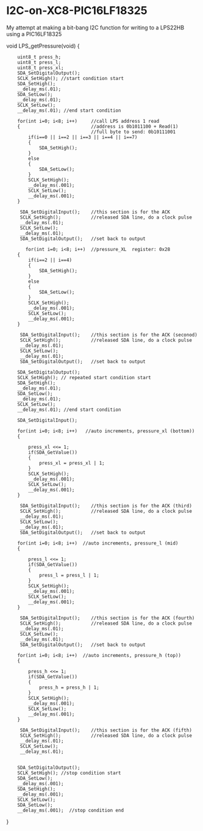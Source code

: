 # I2C-on-XC8-PIC16LF18325
My attempt at making a bit-bang I2C function for writing to a LPS22HB using a PIC16LF18325

void LPS_getPressure(void)
{
 
        uint8_t press_h;
        uint8_t press_l;
        uint8_t press_xl;
        SDA_SetDigitalOutput();
        SCLK_SetHigh(); //start condition start
        SDA_SetHigh();
        __delay_ms(.01);
        SDA_SetLow();
        __delay_ms(.01);
        SCLK_SetLow(); 
        __delay_ms(.01); //end start condition
        
        for(int i=0; i<8; i++)     //call LPS address 1 read
        {                          //address is 0b1011100 + Read(1)
                                   //full byte to send: 0b10111001
            if(i==0 || i==2 || i==3 || i==4 || i==7) 
            {
                SDA_SetHigh();
            }
            else
            {
                SDA_SetLow();
            }
            SCLK_SetHigh();
            __delay_ms(.001);
            SCLK_SetLow();
            __delay_ms(.001);
        }
        
         SDA_SetDigitalInput();    //this section is for the ACK
         SCLK_SetHigh();           //released SDA line, do a clock pulse 
         __delay_ms(.01);
         SCLK_SetLow();
         __delay_ms(.01);
         SDA_SetDigitalOutput();   //set back to output
        
           for(int i=0; i<8; i++)  //pressure_XL  register: 0x28
        {
            if(i==2 || i==4)
            {
                SDA_SetHigh();
            }
            else
            {
                SDA_SetLow();
            }
            SCLK_SetHigh();
            __delay_ms(.001);
            SCLK_SetLow();
            __delay_ms(.001);
        }
         
         SDA_SetDigitalInput();    //this section is for the ACK (seconod)
         SCLK_SetHigh();           //released SDA line, do a clock pulse 
         __delay_ms(.01);
         SCLK_SetLow();
         __delay_ms(.01);
         SDA_SetDigitalOutput();   //set back to output
         
        SDA_SetDigitalOutput();
        SCLK_SetHigh(); // repeated start condition start
        SDA_SetHigh();
        __delay_ms(.01);
        SDA_SetLow();
        __delay_ms(.01);
        SCLK_SetLow(); 
        __delay_ms(.01); //end start condition
       
        SDA_SetDigitalInput();
        
        for(int i=0; i<8; i++)   //auto increments, pressure_xl (bottom))
        {
         
            press_xl <<= 1;
            if(SDA_GetValue())
            {
                press_xl = press_xl | 1;
            }
            SCLK_SetHigh();
            __delay_ms(.001);
            SCLK_SetLow();
            __delay_ms(.001);
        }
        
         SDA_SetDigitalInput();    //this section is for the ACK (third)
         SCLK_SetHigh();           //released SDA line, do a clock pulse 
         __delay_ms(.01);
         SCLK_SetLow();
         __delay_ms(.01);
         SDA_SetDigitalOutput();   //set back to output
        
        for(int i=0; i<8; i++)  //auto increments, pressure_l (mid)
        {
         
            press_l <<= 1;
            if(SDA_GetValue())
            {
                press_l = press_l | 1;
            }
            SCLK_SetHigh();
            __delay_ms(.001);
            SCLK_SetLow();
            __delay_ms(.001);
        }
         
         SDA_SetDigitalInput();    //this section is for the ACK (fourth)
         SCLK_SetHigh();           //released SDA line, do a clock pulse 
         __delay_ms(.01);
         SCLK_SetLow();
         __delay_ms(.01);
         SDA_SetDigitalOutput();   //set back to output
         
        for(int i=0; i<8; i++)  //auto increments, pressure_h (top))
        {
         
            press_h <<= 1;
            if(SDA_GetValue())
            {
                press_h = press_h | 1;
            }
            SCLK_SetHigh();
            __delay_ms(.001);
            SCLK_SetLow();
            __delay_ms(.001);
        }
         
         SDA_SetDigitalInput();    //this section is for the ACK (fifth)
         SCLK_SetHigh();           //released SDA line, do a clock pulse 
         __delay_ms(.01);
         SCLK_SetLow();
         __delay_ms(.01);
         
       
        SDA_SetDigitalOutput();
        SCLK_SetHigh(); //stop condition start
        SDA_SetLow();
        __delay_ms(.001);
        SDA_SetHigh();
        __delay_ms(.001);
        SCLK_SetLow(); 
        SDA_SetLow();
        __delay_ms(.001);  //stop condition end
    
}
